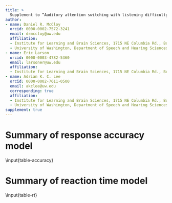 ```yaml
---
title: >
  Supplement to “Auditory attention switching with listening difficulty: Behavioral and pupillometric measures”
author:
- name: Daniel R. McCloy
  orcid: 0000-0002-7572-3241
  email: drmccloy@uw.edu
  affiliation:
  - Institute for Learning and Brain Sciences, 1715 NE Columbia Rd., Box 357988, Seattle, WA 98195-7988
  - University of Washington, Department of Speech and Hearing Sciences, 1417 NE 42nd Street, Box 354875, Seattle, WA 98105-6246
- name: Eric Larson
  orcid: 0000-0003-4782-5360
  email: larsoner@uw.edu
  affiliation:
  - Institute for Learning and Brain Sciences, 1715 NE Columbia Rd., Box 357988, Seattle, WA 98195-7988
- name: Adrian K. C. Lee
  orcid: 0000-0002-7611-0500
  email: akclee@uw.edu
  corresponding: true
  affiliation:
  - Institute for Learning and Brain Sciences, 1715 NE Columbia Rd., Box 357988, Seattle, WA 98195-7988
  - University of Washington, Department of Speech and Hearing Sciences, 1417 NE 42nd Street, Box 354875, Seattle, WA 98105-6246
supplement: true
---
```



# Summary of response accuracy model

\input{table-accuracy}

# Summary of reaction time model

\input{table-rt}
